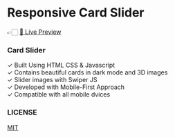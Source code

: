 # Responsive Card Slider

👉🏻 <a href="https://card-slider-site.onrender.com/">👀 Live Preview</a>

### Card Slider

✓ Built Using HTML CSS & Javascript <br />
✓ Contains beautiful cards in dark mode and 3D images <br />
✓ Slider images with Swiper JS <br />
✓ Developed with Mobile-First Approach <br />
✓ Compatible with all mobile dvices <br />

### LICENSE

<a href="./LICENSE">MIT</a>
